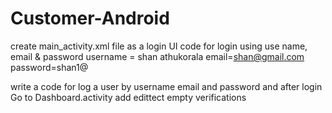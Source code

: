 # Customer-Android
create main_activity.xml file as a login UI
code for login using use name, email & password
username = shan athukorala
email=shan@gmail.com
password=shan1@

write a code for log a user by username email and password and after login Go to Dashboard.activity
add edittect empty verifications
